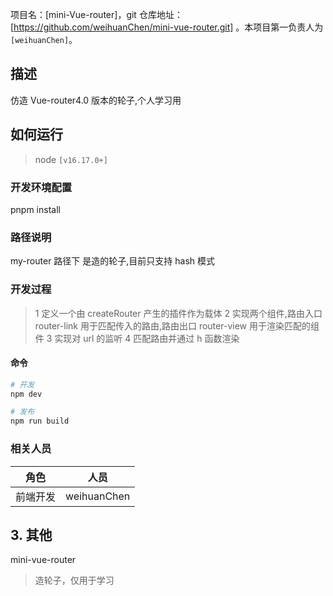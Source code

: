 项目名：[mini-Vue-router]，git 仓库地址：[https://github.com/weihuanChen/mini-vue-router.git] 。本项目第一负责人为 `[weihuanChen]`。

## 描述

仿造 Vue-router4.0 版本的轮子,个人学习用

## 如何运行

> node `[v16.17.0+]`

### 开发环境配置

pnpm install

### 路径说明

my-router 路径下 是造的轮子,目前只支持 hash 模式

### 开发过程

> 1 定义一个由 createRouter 产生的插件作为载体
> 2 实现两个组件,路由入口 router-link 用于匹配传入的路由,路由出口 router-view 用于渲染匹配的组件
> 3 实现对 url 的监听
> 4 匹配路由并通过 h 函数渲染

#### 命令

```sh
# 开发
npm dev

# 发布
npm run build
```

<!--
#### 1.2.2 代理配置

`Fiddler` 代理：

- `regex:^https?://now\.qq\.com/(.*\.(js|css|png|jpg|gif|jpeg|svg|blob).*)$` `ROOT:/path/$1`

`Whistle` 代理：

- `/^https?://now\.qq\.com/(.*\.(js|css|png|jpg|gif|jpeg|svg|blob).*)$/` `ROOT:/path/$1` -->

<!-- ### 1.3 发布

| 发布产品 | 发布模块 |
| -------- | -------- |
| `[xxx]`  | `[xxx]`  |

> 发布时的备注

### 1.4 错误告警及监控 -->

<!--
### 1.5 CGI

| CGI                                | 描述                | CGI开发人员 |
| ---------------------------------- | ------------------- | --- |
| [xxx](xxxx) | XXXX          | xxx |
| [xxx](xxxx)   | XXXX    | xxx | -->

### 相关人员

| 角色     | 人员        |
| -------- | ----------- |
| 前端开发 | weihuanChen |

<!-- ### 1.7 其他

- [数据上报](xxx)
- [设计稿](xxx) -->

<!-- ## 2. 业务介绍

### 2.1 xx业务入口

入口地址为 `xxx`，目前有哪些渠道:

1. AAA
2. BBB
3. CCC

| 页面目录    | 页面描述             | 页面链接                                                | 参数描述                                          |
| ----------- | -------------------- | ------------------------------------------------------- | ------------------------------------------------- |
| index     | 首页        | https://now.qq.com  | 无                                                | -->

<!-- - - -

### 2.2 xxx 入口

... -->

## 3. 其他

mini-vue-router

> 造轮子，仅用于学习
